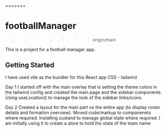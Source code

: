 =======
# footballManager
>>>>>>> origin/main

This is a project for a football manager app.

## Getting Started
I have used vite as the bundler for this React app
CSS - tailwind

Day 1
I started off with the main overlay that is setting the theme colors in the tailwind config and created the main page and the sidebar components.
Using useLocation() to manage the look of the sidebar links/icons.

Day 2
Created a layout for the main part os the entire app (to display roster details and formation overview).
Moved code/markup to componenets where required.
Installing zustand to manage global state where required.
I am initially using it to create a store to hold the state of the team name